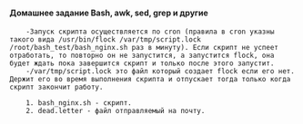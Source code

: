 #### Домашнее задание Bash, awk, sed, grep и другие
		-Запуск скрипта осуществляется по cron (правила в cron указны такого вида /usr/bin/flock /var/tmp/script.lock /root/bash_test/bash_nginx.sh раз в минуту). Если скрипт не успеет отработать, то повторно он не запустится, а запустится flock, она будет ждать пока завершится скрипт и только после этого запустит.
		-/var/tmp/script.lock это файл который создает flock если его нет. Держит его во время выполнения скрипта и отпускает тогда только когда скрипт закончит работу.

		1. bash_nginx.sh - скрипт.
		2. dead.letter - файл отправляемый на почту.
